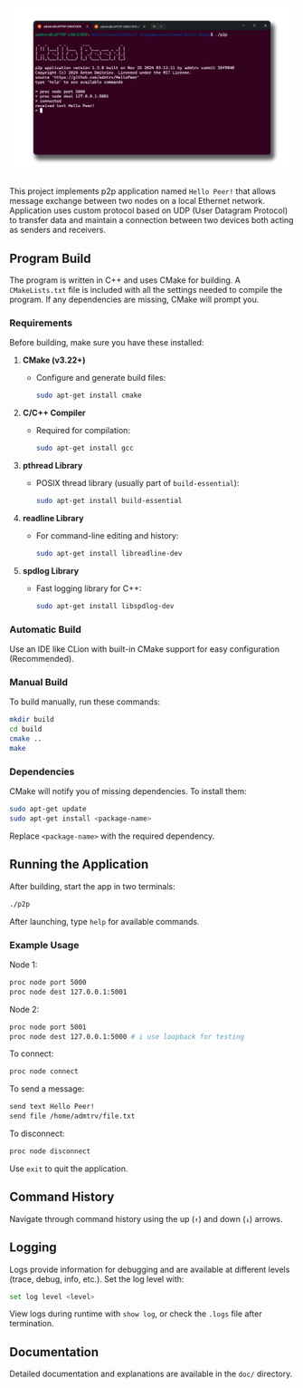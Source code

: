 ![screenshot](images/screenshot.png)
##
This project implements p2p application named `Hello Peer!` that allows message exchange between two nodes on a local Ethernet network. Application uses custom protocol based on UDP (User Datagram Protocol) to transfer data and maintain a connection between two devices both acting as senders and receivers.

## Program Build

The program is written in C++ and uses CMake for building. A `CMakeLists.txt` file is included with all the settings needed to compile the program. If any dependencies are missing, CMake will prompt you.

### Requirements

Before building, make sure you have these installed:

1. **CMake (v3.22+)**
    - Configure and generate build files:
      ```bash
      sudo apt-get install cmake
      ```

2. **C/C++ Compiler**
    - Required for compilation:
      ```bash
      sudo apt-get install gcc
      ```

3. **pthread Library**
    - POSIX thread library (usually part of `build-essential`):
      ```bash
      sudo apt-get install build-essential
      ```

4. **readline Library**
    - For command-line editing and history:
      ```bash
      sudo apt-get install libreadline-dev
      ```

5. **spdlog Library**
    - Fast logging library for C++:
      ```bash
      sudo apt-get install libspdlog-dev
      ```

### Automatic Build

Use an IDE like CLion with built-in CMake support for easy configuration (Recommended).

### Manual Build

To build manually, run these commands:

```bash
mkdir build
cd build
cmake ..
make
```

### Dependencies
CMake will notify you of missing dependencies. To install them:

``` bash
sudo apt-get update
sudo apt-get install <package-name>
```
Replace `<package-name>` with the required dependency.

## Running the Application
After building, start the app in two terminals:

```bash
./p2p
```

After launching, type `help` for available commands.

### Example Usage

Node 1:

``` bash
proc node port 5000
proc node dest 127.0.0.1:5001
```

Node 2:

``` bash
proc node port 5001
proc node dest 127.0.0.1:5000 # i use loopback for testing
``` 

To connect:

```bash
proc node connect
```

To send a message:

```bash
send text Hello Peer!
send file /home/admtrv/file.txt
```

To disconnect:

```bash
proc node disconnect
```

Use `exit` to quit the application.

## Command History
Navigate through command history using the up (`↑`) and down (`↓`) arrows.

## Logging
Logs provide information for debugging and are available at different levels (trace, debug, info, etc.). Set the log level with:

```bash
set log level <level>
```

View logs during runtime with `show log`, or check the `.logs` file after termination.

## Documentation
Detailed documentation and explanations are available in the `doc/` directory.